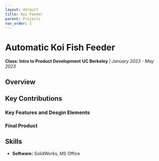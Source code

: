 ```yaml
---
layout: default
title: Koi Feeder
parent: Projects
nav_order: 1
---
```


# Automatic Koi Fish Feeder
**Class: Intro to Product Development**
**UC Berkeley** | *January 2023 - May 2023*

## Overview

## Key Contributions

### Key Features and Desgin Elements

### Final Product

## Skills
- **Software:** SolidWorks, MS Office
